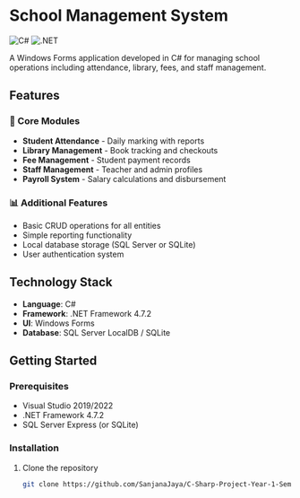 # School Management System

![C#](https://img.shields.io/badge/C%23-239120?style=for-the-badge&logo=c-sharp&logoColor=white)
![.NET](https://img.shields.io/badge/.NET-5C2D91?style=for-the-badge&logo=.net&logoColor=white)

A Windows Forms application developed in C# for managing school operations including attendance, library, fees, and staff management.

## Features

### 📝 Core Modules
- **Student Attendance** - Daily marking with reports
- **Library Management** - Book tracking and checkouts
- **Fee Management** - Student payment records
- **Staff Management** - Teacher and admin profiles
- **Payroll System** - Salary calculations and disbursement

### 📊 Additional Features
- Basic CRUD operations for all entities
- Simple reporting functionality
- Local database storage (SQL Server or SQLite)
- User authentication system

## Technology Stack

- **Language**: C#
- **Framework**: .NET Framework 4.7.2
- **UI**: Windows Forms
- **Database**: SQL Server LocalDB / SQLite

## Getting Started

### Prerequisites
- Visual Studio 2019/2022
- .NET Framework 4.7.2
- SQL Server Express (or SQLite)

### Installation
1. Clone the repository
   ```sh
   git clone https://github.com/SanjanaJaya/C-Sharp-Project-Year-1-Semester-3.git
